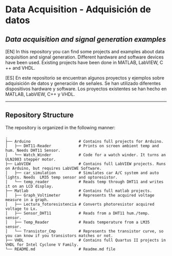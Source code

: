 # Data Acquisition - Adquisición de datos
## _Data acquisition and signal generation examples_

[EN] In this repository you can find some projects and examples about data acquisition and signal generation. Different hardware and software devices have been used. Existing projects have been done in MATLAB, LabVIEW, C ++ and VHDL.

[ES] En este repositorio se encuentran algunos proyectos y ejemplos sobre adquisición de datos y generación de señales. Se han utilizado diferentes dispositivos hardware y software. Los proyectos existentes se han hecho en MATLAB, LabVIEW, C++ y VHDL.

-----

## Repository Structure

The repository is organized in the following manner:

    .
    ├── Arduino                     # Contains full projects for Arduino.
    │   ├── DHT11-Reader            # Prints on screen ambient temp and hum. Needs DHT11 Sensor.
    │   └── Watch_Winder            # Code for a watch winder. It turns an ULN2003 stepper motor.
    ├── LabVIEW                     # Contains full LabVIEW projects. Runs on Arduino, but requires LabVIWE Software.
    │   ├── car_simulation          # Simulates car A/C system and auto lights. Needs  LM35 temp sensor and optoresistor.
    │   └── temp_reader             # Reads temp through DHT11 and writes it on an LCD display.
    ├── Matlab                      # Contains full matlab projects.
    │   ├── Graph_Voltimeter        # Represents the acquired voltage measure in a graph.
    │   ├── Lectura_fotoresistencia # Converts photoresistor acquired voltage to Lx.
    │   ├── Sensor_DHT11            # Reads from a DHT11 hum./temp. sensor.
    │   ├── Temp_Reader             # Reads temperature from a LM35 sensor.
    │   └── Transistor_Cmp          # Represents the transistor curve, so you can know if you transistors matches or not.
    ├── VHDL                        # Contains full Quartus II projects in VHDL for Intel Cyclone V Family.
    └── README.md                   # Readme.md file

